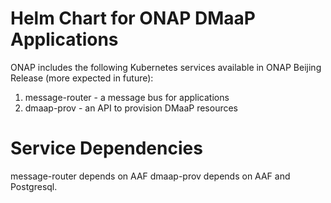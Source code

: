 # Helm Chart for ONAP DMaaP Applications

ONAP includes the following Kubernetes services available in ONAP Beijing Release (more expected in future):

1) message-router - a message bus for applications
2) dmaap-prov - an API to provision DMaaP resources

# Service Dependencies

message-router depends on AAF
dmaap-prov depends on AAF and Postgresql.  
